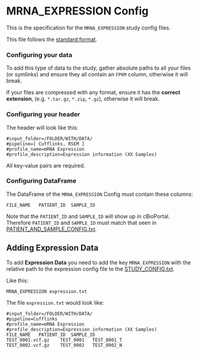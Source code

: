 # MRNA_EXPRESSION Config
This is the specification for the `MRNA_EXPRESSION` study config files.

This file follows the [standard format](STUDY_CONFIG.md).

### Configuring your data
To add this type of data to the study, gather absolute paths to all your files (or symlinks) and ensure they all contain an `FPKM` column, otherwise it will break.

If your files are compressed with any format, ensure it has the **correct extension**, (e.g. `*.tar.gz`, `*.zip`, `*.gz`), otherwise it will break.

### Configuring your header

The header will look like this:
```
#input_folder=/FOLDER/WITH/DATA/
#pipeline=[ Cufflinks, RSEM ]
#profile_name=mRNA Expression
#profile_description=Expression information (XX Samples)
```
All key-value pairs are required. 

### Configuring DataFrame

The DataFrame of the `MRNA_EXPRESSION` Config must contain these columns:

```
FILE_NAME	PATIENT_ID	SAMPLE_ID
```

Note that the `PATIENT_ID` and `SAMPLE_ID` will show up in cBioPortal. Therefore `PATIENT_ID` and `SAMPLE_ID` must match that seen in [PATIENT_AND_SAMPLE_CONFIG.txt](PATIENT_AND_SAMPLE_CONFIG.md).

## Adding Expression Data

To add **Expression Data** you need to add the key `MRNA_EXPRESSION` with the relative path to the expression config file to the [STUDY_CONFIG.txt](STUDY_CONFIG.md). 

Like this:

```
MRNA_EXPRESSION	expression.txt
```
The file `expression.txt` would look like:

```
#input_folder=/FOLDER/WITH/DATA/
#pipeline=Cufflinks
#profile_name=mRNA Expression
#profile_description=Expression information (XX Samples)
FILE_NAME	PATIENT_ID	SAMPLE_ID
TEST_0001.vcf.gz	TEST_0001	TEST_0001_T
TEST_0002.vcf.gz	TEST_0002	TEST_0002_N
```